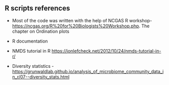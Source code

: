 ## R scripts references 

- Most of the code was written with the help of NCGAS R workshop- https://ncgas.org/R%20for%20Biologists%20Workshop.php. 
The chapter on Ordination plots

- R documentation 

- NMDS tutorial in R https://jonlefcheck.net/2012/10/24/nmds-tutorial-in-r/

- Diversity statistics - https://grunwaldlab.github.io/analysis_of_microbiome_community_data_in_r/07--diversity_stats.html
